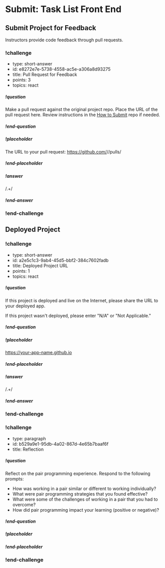 # Submit: Task List Front End

## Submit Project for Feedback

Instructors provide code feedback through pull requests.

<!-- prettier-ignore-start -->
### !challenge
* type: short-answer
* id: e8272e7e-5738-4558-ac5e-a306a8d93275
* title: Pull Request for Feedback
* points: 3
* topics: react
##### !question

Make a pull request against the original project repo. Place the URL of the pull request here. Review instructions in the [How to Submit](../ada-project-practices/how-to-submit.md) repo if needed.

##### !end-question
##### !placeholder

The URL to your pull request: https://github.com/<some-ada-repo>/<project-name>/pulls/<pull-request>

##### !end-placeholder
##### !answer

/.+/

##### !end-answer
### !end-challenge
<!-- prettier-ignore-end -->

## Deployed Project

<!-- prettier-ignore-start -->
### !challenge
* type: short-answer
* id: a2e5c1c3-9ab4-45d5-bbf2-384c7602fadb
* title: Deployed Project URL
* points: 1
* topics: react
##### !question

If this project is deployed and live on the Internet, please share the URL to your deployed app.

If this project wasn't deployed, please enter "N/A" or "Not Applicable."

##### !end-question
##### !placeholder

https://your-app-name.github.io

##### !end-placeholder
##### !answer

/.+/

##### !end-answer
### !end-challenge
<!-- prettier-ignore-end -->

<!--BEGIN CHALLENGE-->

### !challenge

* type: paragraph
* id: b529a9e1-95db-4a02-867d-4e65b7baaf6f
* title: Reflection

##### !question

Reflect on the pair programming experience.  Respond to the following prompts:

- How was working in a pair similar or different to working individually?
- What were pair programming strategies that you found effective?
- What were some of the challenges of working in a pair that you had to overcome?
- How did pair programming impact your learning (positive or negative)?


##### !end-question

##### !placeholder

<!--Placeholder text-->

##### !end-placeholder


### !end-challenge

<!--END CHALLENGE-->
